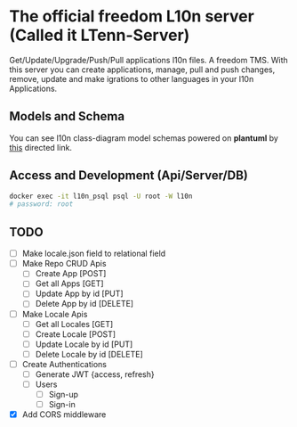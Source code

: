 # The official freedom L10n server (Called it LTenn-Server)

Get/Update/Upgrade/Push/Pull applications l10n files. A freedom TMS. With this
server you can create applications, manage, pull and push changes, remove,
update and make igrations to other languages in your l10n Applications.

## Models and Schema

You can see l10n class-diagram model schemas powered on **plantuml** by
[this](./docs/l10n_model.png) directed link.

## Access and Development (Api/Server/DB)

```bash
docker exec -it l10n_psql psql -U root -W l10n
# password: root
```

## TODO

- [ ] Make locale.json field to relational field
- [ ] Make Repo CRUD Apis
    - [ ] Create App [POST]
    - [ ] Get all Apps [GET]
    - [ ] Update App by id [PUT]
    - [ ] Delete App by id [DELETE]
- [ ] Make Locale Apis
    - [ ] Get all Locales [GET]
    - [ ] Create Locale [POST]
    - [ ] Update Locale by id [PUT]
    - [ ] Delete Locale by id [DELETE]
- [ ] Create Authentications
    - [ ] Generate JWT {access, refresh}
    - [ ] Users
        - [ ] Sign-up
        - [ ] Sign-in
- [x] Add CORS middleware